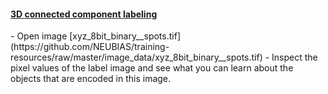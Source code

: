 <h4 id="activity-heading"><a href="#3D-connected-component">3D connected component labeling</a></h4>
- Open image [xyz_8bit_binary__spots.tif](https://github.com/NEUBIAS/training-resources/raw/master/image_data/xyz_8bit_binary__spots.tif) 
- Inspect the pixel values of the label image and see what you can learn about the objects that are encoded in this image.
